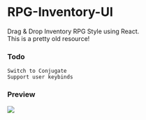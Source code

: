 # RPG-Inventory-UI
Drag &amp; Drop Inventory RPG Style using React. <br>
This is a pretty old resource!

### Todo
```
Switch to Conjugate
Support user keybinds
```

### Preview
![](https://i.imgur.com/4Y2YYT0.jpg)
